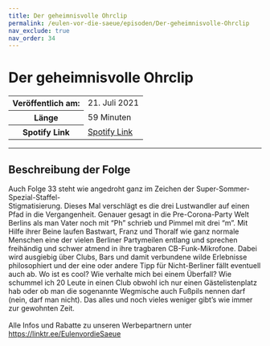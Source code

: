 ```yaml
---
title: Der geheimnisvolle Ohrclip
permalink: /eulen-vor-die-saeue/episoden/Der-geheimnisvolle-Ohrclip
nav_exclude: true
nav_order: 34
---
```


# Der geheimnisvolle Ohrclip
<table class="resp-table dcf-table dcf-table-responsive dcf-table-bordered dcf-table-striped dcf-w-100%">
                    <tbody>
                        <tr>
                            <th scope="row">Veröffentlich am:</th>
                            <td data-label="Veröffentlich am:">21. Juli 2021</td>
                        </tr>
                        <tr>
                            <th scope="row">Länge </th>
                            <td data-label="Länge ">59 Minuten</td>
                        </tr><tr>
                                <th scope="row">Spotify Link</th>
                                <td data-label="Spotify Link"><a href="https://open.spotify.com/episode/7qIHBrFQRMrawlG8Wr8CGN">Spotify Link</a></td>
                            </tr></tbody>
                </table>

***

## Beschreibung der Folge

<div>
Auch Folge 33 steht wie angedroht ganz im Zeichen der Super-Sommer-Spezial-Staffel- <br> Stigmatisierung. Dieses Mal verschlägt es die drei Lustwandler auf einen Pfad in die Vergangenheit. Genauer gesagt in die Pre-Corona-Party Welt Berlins als man Vater noch mit “Ph” schrieb und Pimmel mit drei “m”. Mit Hilfe ihrer Beine laufen Bastwart, Franz und Thoralf wie ganz normale Menschen eine der vielen Berliner Partymeilen entlang und sprechen freihändig und schwer atmend in ihre tragbaren CB-Funk-Mikrofone. Dabei wird ausgiebig über Clubs, Bars und damit verbundene wilde Erlebnisse philosophiert und der eine oder andere Tipp für Nicht-Berliner fällt eventuell auch ab. Wo ist es cool? Wie verhalte mich bei einem Überfall? Wie schummel ich 20 Leute in einen Club obwohl ich nur einen Gästelistenplatz hab oder ob man die sogenannte Wegmische auch Fußpils nennen darf (nein, darf man nicht). Das alles und noch vieles weniger gibt’s wie immer zur gewohnten Zeit. <br>  <br> Alle Infos und Rabatte zu unseren Werbepartnern unter <a href="https://linktr.ee/EulenvordieSaeue">https://linktr.ee/EulenvordieSaeue</a>  
</div>

